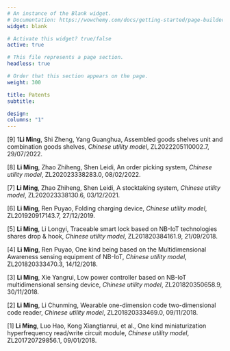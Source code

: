 ```yaml
---
# An instance of the Blank widget.
# Documentation: https://wowchemy.com/docs/getting-started/page-builder/
widget: blank

# Activate this widget? true/false
active: true

# This file represents a page section.
headless: true

# Order that this section appears on the page.
weight: 300

title: Patents
subtitle: 

design:
columns: "1"
---
```


[9] 1**Li Ming**, Shi Zheng, Yang Guanghua, Assembled goods shelves unit and combination goods shelves, *Chinese utility model*, ZL2022205110002.7, 29/07/2022.

[8] **Li Ming**, Zhao Zhiheng, Shen Leidi, An order picking system, *Chinese utility model*, ZL202023338283.0, 08/02/2022.

[7] **Li Ming**, Zhao Zhiheng, Shen Leidi, A stocktaking system, *Chinese utility model*, ZL202023338130.6, 03/12/2021.

[6] **Li Ming**, Ren Puyao, Folding charging device, *Chinese utility model*, ZL201920917143.7, 27/12/2019.

[5] **Li Ming**, Li Longyi, Traceable smart lock based on NB-IoT technologies shares drop & hook, *Chinese utility model*, ZL201820384161.9, 21/09/2018.

[4] **Li Ming**, Ren Puyao, One kind being based on the Multidimensional Awareness sensing equipment of NB-IoT, *Chinese utility model*, ZL201820333470.3, 14/12/2018.

[3] **Li Ming**, Xie Yangrui, Low power controller based on NB-IoT multidimensional sensing device, *Chinese utility model*, ZL201820350658.9, 30/11/2018.

[2] **Li Ming**, Li Chunming, Wearable one-dimension code two-dimensional code reader, *Chinese utility model*, ZL201820333469.0, 09/11/2018.

[1] **Li Ming**, Luo Hao, Kong Xiangtianrui, et al., One kind miniaturization hyperfrequency read/write circuit module, *Chinese utility model*, ZL201720729856.1, 09/01/2018.

